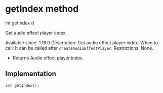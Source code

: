 


# getIndex method








int getIndex
()





<p>Get audio effect player index.</p>
<p>Available since: 1.16.0
Description: Get audio effect player index.
When to call: It can be called after <code>createAudioEffectPlayer</code>.
Restrictions: None.</p>
<ul>
<li>Returns Audio effect player index.</li>
</ul>



## Implementation

```dart
int getIndex();
```







